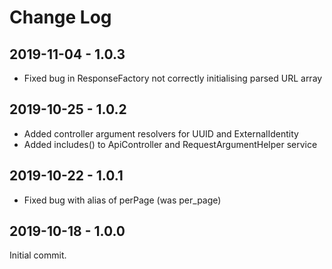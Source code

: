 Change Log
==========

2019-11-04 - 1.0.3
------------------

 * Fixed bug in ResponseFactory not correctly initialising parsed URL array

2019-10-25 - 1.0.2
------------------

 * Added controller argument resolvers for UUID and ExternalIdentity
 * Added includes() to ApiController and RequestArgumentHelper service

2019-10-22 - 1.0.1
------------------

 * Fixed bug with alias of perPage (was per_page)

2019-10-18 - 1.0.0
------------------

Initial commit.
